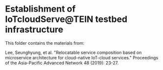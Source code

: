 # Establishment of IoTcloudServe@TEIN testbed infrastructure

This folder contains the materials from:

Lee, Seunghyung, et al. "Relocatable service composition based on microservice architecture for cloud-native IoT-cloud services." Proceedings of the Asia-Pacific Advanced Network 48 (2019): 23-27.